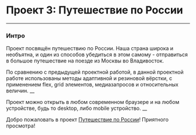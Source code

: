 # Проект 3: Путешествие по России
------

### Интро

Проект посвящён путешествию по России. Наша страна широка и необъятна, и один из способов убедиться в этом самому - отправиться в большое путешествие на поезде из Москвы во Владивосток.

По сравнению с предыдущей проектной работой, в данной проектной работе использованы методы адаптивной и резиновой вёрстки, с применением flex, grid элементов, медиазапросов и относительных величин.
__

Проект можно открыть в любом современном браузере и на любом устройстве, будь то desktop, либо mobile устройство.
__

Добро пожаловать в проект [Путешествие по России](https://freemanforever.github.io/russian-travel)! Приятного просмотра!
